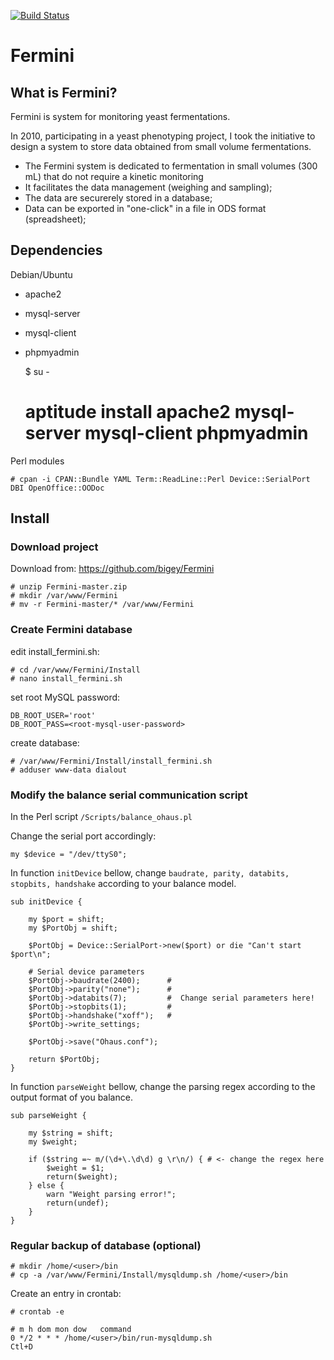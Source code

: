 [![Build Status](https://travis-ci.org/bigey/Fermini.svg?branch=master)](https://travis-ci.org/bigey/Fermini)

# Fermini

## What is Fermini?

Fermini is system for monitoring yeast fermentations.

In 2010, participating in a yeast phenotyping project, I took the initiative to design
a system to store data obtained from small volume fermentations.

* The Fermini system is dedicated to fermentation in small volumes (300 mL) that do not require a kinetic monitoring
* It facilitates the data management (weighing and sampling);
* The data are securerely stored in a database;
* Data can be exported in "one-click" in a file in ODS format (spreadsheet);

## Dependencies

Debian/Ubuntu

* apache2
* mysql-server
* mysql-client
* phpmyadmin

	$ su -
	# aptitude install apache2 mysql-server mysql-client phpmyadmin
	

Perl modules

	# cpan -i CPAN::Bundle YAML Term::ReadLine::Perl Device::SerialPort DBI OpenOffice::OODoc

## Install

### Download project

Download from: https://github.com/bigey/Fermini

	# unzip Fermini-master.zip
	# mkdir /var/www/Fermini
	# mv -r Fermini-master/* /var/www/Fermini
	
### Create Fermini database

edit install_fermini.sh:

	# cd /var/www/Fermini/Install
	# nano install_fermini.sh

set root MySQL password:

	DB_ROOT_USER='root'
	DB_ROOT_PASS=<root-mysql-user-password>

create database:

	# /var/www/Fermini/Install/install_fermini.sh
	# adduser www-data dialout

### Modify the balance serial communication script

In the Perl script `/Scripts/balance_ohaus.pl`

Change the serial port accordingly:

	my $device = "/dev/ttyS0";

In function `initDevice` bellow, change `baudrate, parity, databits, stopbits, handshake` according to your balance model.

~~~
sub initDevice {

	my $port = shift;
	my $PortObj = shift;

	$PortObj = Device::SerialPort->new($port) or die "Can't start $port\n";

	# Serial device parameters
	$PortObj->baudrate(2400);      # 
	$PortObj->parity("none");      #
	$PortObj->databits(7);         #  Change serial parameters here!
	$PortObj->stopbits(1);         #
	$PortObj->handshake("xoff");   #
	$PortObj->write_settings;

	$PortObj->save("Ohaus.conf");

	return $PortObj;
}
~~~

In function `parseWeight` bellow, change the parsing regex according to the output format of you balance. 

~~~
sub parseWeight {

	my $string = shift;
	my $weight;

	if ($string =~ m/(\d+\.\d\d) g \r\n/) { # <- change the regex here
		$weight = $1;
		return($weight);
	} else {
		warn "Weight parsing error!";
		return(undef);
	}
}
~~~

### Regular backup of database (optional)

	# mkdir /home/<user>/bin
	# cp -a /var/www/Fermini/Install/mysqldump.sh /home/<user>/bin

Create an entry in crontab:

	# crontab -e
	
	# m h dom mon dow   command
	0 */2 * * * /home/<user>/bin/run-mysqldump.sh
	Ctl+D
